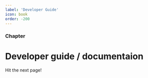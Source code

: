 ```yaml
---
label: 'Developer Guide'
icon: book
order: -200
---
```


### Chapter

# Developer guide / documentaion

Hit the next page!
